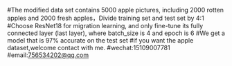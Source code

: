 #The modified data set contains 5000 apple pictures, including 2000 rotten apples and 2000 fresh apples，Divide training set and test set by 4:1
#Choose ResNet18 for migration learning, and only fine-tune its fully connected layer (last layer), where batch_size is 4 and epoch is 6
#We get a model that is 97% accurate on the test set
#if you want the apple dataset,welcome contact with me.
#wechat:15109007781
#email:756534202@qq.com
